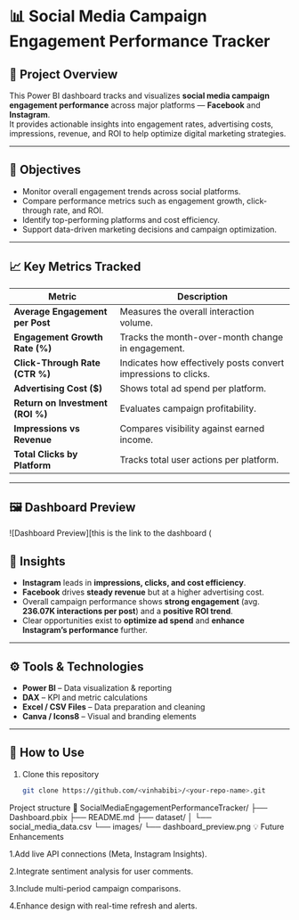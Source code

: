 # 📊 Social Media Campaign Engagement Performance Tracker

## 🧠 Project Overview  
This Power BI dashboard tracks and visualizes **social media campaign engagement performance** across major platforms — **Facebook** and **Instagram**.  
It provides actionable insights into engagement rates, advertising costs, impressions, revenue, and ROI to help optimize digital marketing strategies.

---

## 🎯 Objectives
- Monitor overall engagement trends across social platforms.  
- Compare performance metrics such as engagement growth, click-through rate, and ROI.  
- Identify top-performing platforms and cost efficiency.  
- Support data-driven marketing decisions and campaign optimization.

---

## 📈 Key Metrics Tracked
| Metric | Description |
|--------|--------------|
| **Average Engagement per Post** | Measures the overall interaction volume. |
| **Engagement Growth Rate (%)** | Tracks the month-over-month change in engagement. |
| **Click-Through Rate (CTR %)** | Indicates how effectively posts convert impressions to clicks. |
| **Advertising Cost ($)** | Shows total ad spend per platform. |
| **Return on Investment (ROI %)** | Evaluates campaign profitability. |
| **Impressions vs Revenue** | Compares visibility against earned income. |
| **Total Clicks by Platform** | Tracks total user actions per platform. |

---

## 🖼️ Dashboard Preview  
![Dashboard Preview][this is the link to the dashboard (



## 🧩 Insights
- **Instagram** leads in **impressions, clicks, and cost efficiency**.  
- **Facebook** drives **steady revenue** but at a higher advertising cost.  
- Overall campaign performance shows **strong engagement** (avg. **236.07K interactions per post**) and a **positive ROI trend**.  
- Clear opportunities exist to **optimize ad spend** and **enhance Instagram’s performance** further.

---

## ⚙️ Tools & Technologies
- **Power BI** – Data visualization & reporting  
- **DAX** – KPI and metric calculations  
- **Excel / CSV Files** – Data preparation and cleaning  
- **Canva / Icons8** – Visual and branding elements  

---

## 🚀 How to Use
1. Clone this repository  
   ```bash
   git clone https://github.com/<vinhabibi>/<your-repo-name>.git
  Project structure
  📁 SocialMediaEngagementPerformanceTracker/
├── Dashboard.pbix
├── README.md
├── dataset/
│   └── social_media_data.csv
└── images/
    └── dashboard_preview.png
    💡 Future Enhancements

1.Add live API connections (Meta, Instagram Insights).

2.Integrate sentiment analysis for user comments.

3.Include multi-period campaign comparisons.

4.Enhance design with real-time refresh and alerts.


